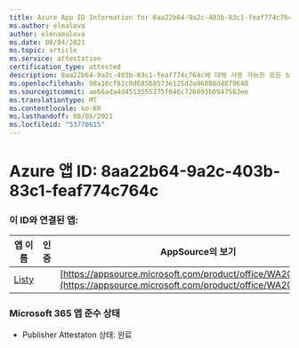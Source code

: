 ```yaml
---
title: Azure App ID Information for 8aa22b64-9a2c-403b-83c1-feaf774c764c
ms.author: elmalova
author: elenamalova
ms.date: 08/04/2021
ms.topic: article
ms.service: attestation
certification_type: attested
description: 8aa22b64-9a2c-403b-83c1-feaf774c764c에 대해 사용 가능한 모든 보안 및 규정 준수 정보입니다.
ms.openlocfilehash: 98a10cf81c0d685b8573e125d2a96888d4879640
ms.sourcegitcommit: ae66ada4d4513555375f046c726093b0947583ee
ms.translationtype: MT
ms.contentlocale: ko-KR
ms.lasthandoff: 08/05/2021
ms.locfileid: "53770615"
---
```

# <a name="azure-app-id-8aa22b64-9a2c-403b-83c1-feaf774c764c"></a>Azure 앱 ID: 8aa22b64-9a2c-403b-83c1-feaf774c764c


### <a name="apps-associated-with-this-id"></a>이 ID와 연결된 앱:
| **앱 이름** | **인증** | **AppSource의 보기** |
|--------------|---------------|-----------------------|
| [Listy](https://docs.microsoft.com/microsoft-365-app-certification/forward/WA200000798) |  | [https://appsource.microsoft.com/product/office/WA200000798](https://appsource.microsoft.com/product/office/WA200000798) |

### <a name="microsoft-365-app-compliance-status"></a>Microsoft 365 앱 준수 상태
- Publisher Attestaton 상태: 완료
